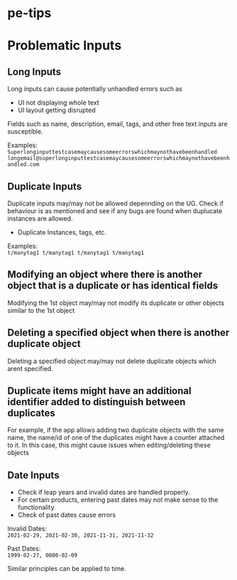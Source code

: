 # pe-tips

# Problematic Inputs

## Long Inputs
Long inputs can cause potentially unhandled errors such as
- UI not displaying whole text
- UI layout getting disrupted

Fields such as name, description, email, tags, and other free text inputs are susceptible.

Examples:  
`Superlonginputtestcasemaycausesomeerrorswhichmaynothavebeenhandled`
`longemail@superlonginputtestcasemaycausesomeerrorswhichmaynothavebeenhandled.com`


## Duplicate Inputs
Duplicate inputs may/may not be allowed depennding on the UG. Check if behaviour is as mentioned and see if any bugs are found when duplucate instances are allowed.
- Duplicate Instances, tags, etc.

Examples:  
`t/manytag1 t/manytag1 t/manytag1 t/manytag1`


## Modifying an object where there is another object that is a duplicate or has identical fields
Modifying the 1st object may/may not modify its duplicate or other objects similar to the 1st object


## Deleting a specified object when there is another duplicate object
Deleting a specified object may/may not delete duplicate objects which arent specified.


## Duplicate items might have an additional identifier added to distinguish between duplicates
For example, if the app allows adding two duplicate objects with the same name, the name/id of one of the duplicates might have a counter attached to it. In this case, this might cause issues when editing/deleting these objects


## Date Inputs
- Check if leap years and invalid dates are handled properly.
- For certain products, entering past dates may not make sense to the functionality
- Check of past dates cause errors

Invalid Dates:  
`2021-02-29, 2021-02-30, 2021-11-31, 2021-11-32`

Past Dates:  
`1999-02-27, 0000-02-09`

Similar principles can be applied to time.





